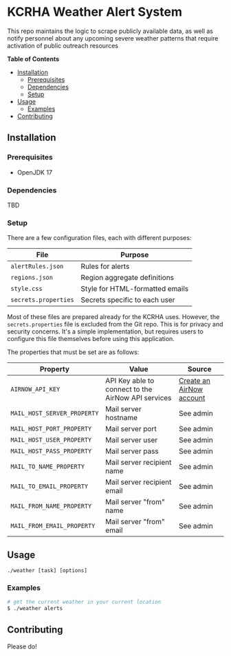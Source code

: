 # KCRHA Weather Alert System

This repo maintains the logic to scrape publicly available data, as well as notify personnel about any upcoming severe weather patterns that require activation of public outreach resources

**Table of Contents**
- [Installation](#installation)
  - [Prerequisites](#prerequisites)
  - [Dependencies](#dependencies)
  - [Setup](#setup)
- [Usage](#usage)
  - [Examples](#examples)
- [Contributing](#contributing)

## Installation
### Prerequisites
* OpenJDK 17

### Dependencies
TBD

### Setup

There are a few configuration files, each with different purposes:

| File                  | Purpose                         |
|-----------------------|---------------------------------|
| `alertRules.json`     | Rules for alerts                |
| `regions.json`        | Region aggregate definitions    |
| `style.css`           | Style for HTML-formatted emails |
| `secrets.properties`  | Secrets specific to each user   |

Most of these files are prepared already for the KCRHA uses. However, the `secrets.properties` file is excluded
from the Git repo. This is for privacy and security concerns. It's a simple implementation, but requires users 
to configure this file themselves before using this application.

The properties that must be set are as follows:

| Property                    | Value                                              | Source                                                                  |
|-----------------------------|----------------------------------------------------|-------------------------------------------------------------------------|
| `AIRNOW_API_KEY`            | API Key able to connect to the AirNow API services | [Create an AirNow account](https://docs.airnowapi.org/account/request/) |
| `MAIL_HOST_SERVER_PROPERTY` | Mail server hostname                               | See admin                                                               |
| `MAIL_HOST_PORT_PROPERTY`   | Mail server port                                   | See admin                                                               |
| `MAIL_HOST_USER_PROPERTY`   | Mail server user                                   | See admin                                                               |
| `MAIL_HOST_PASS_PROPERTY`   | Mail server pass                                   | See admin                                                               |
| `MAIL_TO_NAME_PROPERTY`     | Mail server recipient name                         | See admin                                                               |
| `MAIL_TO_EMAIL_PROPERTY`    | Mail server recipient email                        | See admin                                                               |
| `MAIL_FROM_NAME_PROPERTY`   | Mail server "from" name                            | See admin                                                               |
| `MAIL_FROM_EMAIL_PROPERTY`  | Mail server "from" email                           | See admin                                                               |

## Usage

```console
./weather [task] [options]
```

### Examples

```bash
# get the current weather in your current location
$ ./weather alerts
```

## Contributing
Please do!
